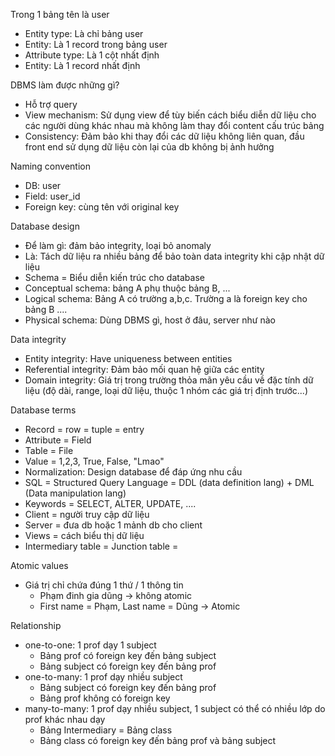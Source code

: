 Trong 1 bảng tên là user
- Entity type: Là chỉ bảng user
- Entity: Là 1 record trong bảng user
- Attribute type: Là 1 cột nhất định
- Entity: Là 1 record nhất định

DBMS làm được những gì?
- Hỗ trợ query
- View mechanism: Sử dụng view để tùy biến cách biểu diễn dữ liệu cho các người dùng khác nhau mà không làm thay đổi content cấu trúc bảng
- Consistency: Đảm bảo khi thay đổi các dữ liệu không liên quan, đầu front end sử dụng dữ liệu còn lại của db không bị ảnh hưởng 

Naming convention
- DB: user
- Field: user_id
- Foreign key: cùng tên với original key

Database design
- Để làm gì: đảm bảo integrity, loại bỏ anomaly
- Là: Tách dữ liệu ra nhiều bảng để bảo toàn data integrity khi cập nhật dữ liệu
- Schema = Biểu diễn kiến trúc cho database
- Conceptual schema: bảng A phụ thuộc bảng B, ...
- Logical schema: Bảng A có trường a,b,c. Trường a là foreign key cho bảng B ....
- Physical schema: Dùng DBMS gì, host ở đâu, server như nào

Data integrity
- Entity integrity: Have uniqueness between entities
- Referential integrity: Đảm bảo mối quan hệ giữa các entity
- Domain integrity: Giá trị trong trường thỏa mãn yêu cầu về đặc tính dữ liệu (độ dài, range, loại dữ liệu, thuộc 1 nhóm các giá trị định trước...)

Database terms
- Record = row = tuple = entry
- Attribute = Field 
- Table = File
- Value = 1,2,3, True, False, "Lmao"
- Normalization: Design database để đáp ứng nhu cầu
- SQL = Structured Query Language = DDL (data definition lang) + DML (Data manipulation lang)
- Keywords = SELECT, ALTER, UPDATE, ....
- Client = người truy cập dữ liệu
- Server = đưa db hoặc 1 mảnh db cho client
- Views = cách biểu thị dữ liệu
- Intermediary table = Junction table = 

Atomic values
- Giá trị chỉ chứa đúng 1 thứ / 1 thông tin
	- Phạm đinh gia dũng -> không atomic
	- First name = Phạm, Last name = Dũng -> Atomic

Relationship
- one-to-one: 1 prof dạy 1 subject
	- Bảng prof có foreign key đến bảng subject 
	- Bảng subject có foreign key đến bảng prof
- one-to-many: 1 prof dạy nhiều subject
	- Bảng subject có foreign key đến bảng prof
	- Bảng prof không có foreign key
- many-to-many: 1 prof dạy nhiều subject, 1 subject có thể có nhiều lớp do prof khác nhau dạy
	- Bảng Intermediary = Bảng class
	- Bảng class có foreign key đến bảng prof và bảng subject